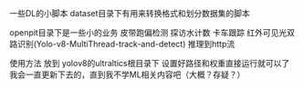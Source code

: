 一些DL的小脚本
dataset目录下有用来转换格式和划分数据集的脚本

openpit目录下是一些小的业务
  皮带跑偏检测
  探访水计数
  卡车跟踪
  红外可见光双路识别(Yolo-v8-MultiThread-track-and-detect) 推理到http流

使用方法 放到 yolov8的ultraltics根目录下 设置好路径和权重直接运行就可以了
我会一直更新下去的，直到我不学ML相关内容吧（大概？存疑？）
